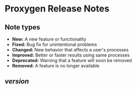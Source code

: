 # Proxygen Release Notes

## Note types

- **New:** A new feature or functionality
- **Fixed:** Bug fix for unintentional problems
- **Changed:** New behavior that affects a user's processes
- **Improved:** Better or faster results using same processes
- **Deprecated:** Warning that a feature will soon be removed
- **Removed:** A feature is no longer available

## _version_
